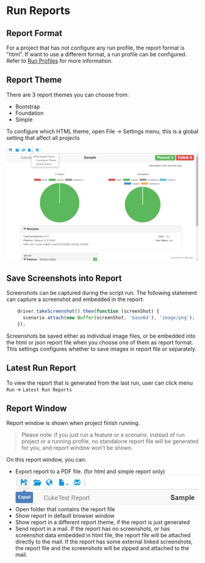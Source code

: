 # Run Reports

## Report Format
For a project that has not configure any run profile, the report format is "html". If want to use a different format, a run profile can be configured. Refer to [Run Profiles](profiles.md) for more information. 

<a id="theme"></a>
## Report Theme
There are 3 report themes you can choose from:
* Bootstrap
* Foundation
* Simple

To configure which HTML theme, open File -> Settings menu, this is a global setting that affect all projects

![](assets/report_bootstrap.png)


## Save Screenshots into Report
Screenshots can be captured during the script run. The following statement can capture a screenshot and embedded in the report:
```javascript
    driver.takeScreenshot().then(function (screenShot) {
      scenario.attach(new Buffer(screenShot, 'base64'), 'image/png');
    });
```

Screenshots be saved either as individual image files, or be embedded into the html or json report file when you choose one of them as report format. This settings configures whether to save images in report file or separately.

## Latest Run Report
To view the report that is generated from the last run, user can click menu `Run` -> `Latest Run Reports`


## Report Window
Report window is shown when project finish running.

>Please note: if you just run a feature or a scenario, instead of run project or a running profile, no standalone report file will be generated for you, and report window won't be shown. 

On this report window, you can:
* Export report to a PDF file. (for html and simple report only)
   ![](assets/export_report.png)
* Open folder that contains the report file
* Show report in default browser window
* Show report in a different report theme, if the report is just generated
* Send report in a mail. If the report has no screenshots, or has screenshot data embedded in html file, the report file will be attached directly to the mail. If the report has some external linked screenshots, the report file and the screenshots will be zipped and attached to the mail. 

